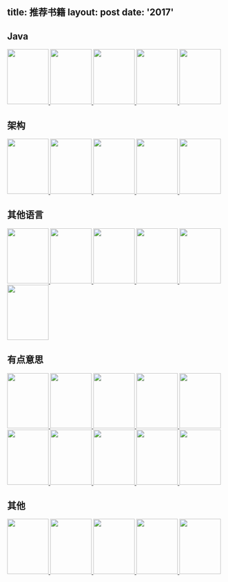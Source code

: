 title: 推荐书籍
layout: post
date: '2017'
---------

## Java

<a target="_blank" title="Effective Java" href="https://book.douban.com/subject/3360807/">
    <img width=96 height=128 src="/static/img/books/effective-java.jpg" class="book-cover"/>
</a>
<a target="_blank" title="Thinking in Java" href="https://book.douban.com/subject/3187833/">
    <img width=96 height=128 src="/static/img/books/thinking-in-java.jpg" class="book-cover"/>
</a>
<a target="_blank" title="编写高质量代码" href="https://book.douban.com/subject/7059903/">
    <img width=96 height=128 src="/static/img/books/java-151-tips.jpg" class="book-cover"/>
</a>
<a target="_blank" title="深入分析Java Web技术内幕" href="https://book.douban.com/subject/25953851/">
    <img width=96 height=128 src="/static/img/books/javaweb-technology-insider.jpg" class="book-cover"/>
</a>
<a target="_blank" title="Java 8函数式编程" href="https://book.douban.com/subject/26346017/">
    <img width=96 height=128 src="/static/img/books/java8-function-programming.jpg" class="book-cover"/>
</a>

## 架构

<a target="_blank" title="Netty权威指南（第2版）" href="https://book.douban.com/subject/26373138/">
    <img width=96 height=128 src="/static/img/books/netty-authoritative-guide.jpg" class="book-cover"/>
</a>
<a target="_blank" title="大型网站系统与Java中间件开发实践" href="https://book.douban.com/subject/25867042/">
    <img width=96 height=128 src="/static/img/books/java-middleware-development-practice.jpg" class="book-cover"/>
</a>
<a target="_blank" title="大型网站技术架构" href="https://book.douban.com/subject/25723064/">
    <img width=96 height=128 src="/static/img/books/art-of-concurrent-java-programming.jpg" class="book-cover"/>
</a>
<a target="_blank" title="Java并发编程的艺术" href="https://book.douban.com/subject/26591326/">
    <img width=96 height=128 src="/static/img/books/large-site-technical-architecture.jpg" class="book-cover"/>
</a>
<a target="_blank" title="深入理解Java虚拟机（第2版）" href="https://book.douban.com/subject/24722612/">
    <img width=96 height=128 src="/static/img/books/deep-understanding-of-jvm.jpg" class="book-cover"/>
</a>

## 其他语言

<a target="_blank" title="Go Web编程" href="https://book.douban.com/subject/24316255/">
    <img width=96 height=128 src="/static/img/books/go-web.jpg" class="book-cover"/>
</a>
<a target="_blank" title="Redis实战" href="https://book.douban.com/subject/26612779/">
    <img width=96 height=128 src="/static/img/books/redis-in-action.jpg" class="book-cover"/>
</a>
<a target="_blank" title="七周七语言" href="https://book.douban.com/subject/10555435/">
    <img width=96 height=128 src="/static/img/books/seven-weeks-seven-languages.jpg" class="book-cover"/>
</a>
<a target="_blank" title="Flask Web开发" href="https://book.douban.com/subject/26274202/">
    <img width=96 height=128 src="/static/img/books/falsk-web.jpg" class="book-cover"/>
</a>
<a target="_blank" title="自己动手写Java虚拟机" href="https://book.douban.com/subject/26802084/">
    <img width=96 height=128 src="/static/img/books/golang-write-jvm.jpg" class="book-cover"/>
</a>
<a target="_blank" title="可爱的Python" href="https://book.douban.com/subject/3884108/">
    <img width=96 height=128 src="/static/img/books/cute-python.jpg" class="book-cover"/>
</a>

## 有点意思

<a target="_blank" title="黑客与画家" href="https://book.douban.com/subject/6021440/">
    <img width=96 height=128 src="/static/img/books/hackers-and-painters.jpg" class="book-cover"/>
</a>
<a target="_blank" title="图解HTTP" href="https://book.douban.com/subject/25863515/">
    <img width=96 height=128 src="/static/img/books/illustration-of-http.jpg" class="book-cover"/>
</a>
<a target="_blank" title="图解密码技术（第3版）" href="https://book.douban.com/subject/26822106/">
    <img width=96 height=128 src="/static/img/books/graphical-password-technology.jpg" class="book-cover"/>
</a>
<a target="_blank" title="图解TCP/IP : 第5版" href="https://book.douban.com/subject/24737674/">
    <img width=96 height=128 src="/static/img/books/tcpip.jpg" class="book-cover"/>
</a>
<a target="_blank" title="编写可读代码的艺术" href="https://book.douban.com/subject/10797189/">
    <img width=96 height=128 src="/static/img/books/the-art-of-readable-code.jpg" class="book-cover"/>
</a>

<a target="_blank" title="简约之美" href="https://book.douban.com/subject/20445258/">
    <img width=96 height=128 src="/static/img/books/contracted-beauty.jpg" class="book-cover"/>
</a>
<a target="_blank" title="学习vi和Vim编辑器" href="https://book.douban.com/subject/6126937/">
    <img width=96 height=128 src="/static/img/books/learning-the-vi-and-vim-editors.jpg" class="book-cover"/>
</a>
<a target="_blank" title="算法（第4版）" href="https://book.douban.com/subject/19952400/">
    <img width=96 height=128 src="/static/img/books/algorithm4.jpg" class="book-cover"/>
</a>
<a target="_blank" title="世界是数字的" href="https://book.douban.com/subject/24749903/">
    <img width=96 height=128 src="/static/img/books/the-world-is-digital.jpg" class="book-cover"/>
</a>
<a target="_blank" title="软件框架设计的艺术" href="https://book.douban.com/subject/6003832/">
    <img width=96 height=128 src="/static/img/books/art-of-software-framework-design.jpg" class="book-cover"/>
</a>


## 其他

<a target="_blank" title="人性的弱点全集" href="https://book.douban.com/subject/1056295/">
    <img width=96 height=128 src="/static/img/books/weakness-of-human-nature.jpg" class="book-cover"/>
</a>
<a target="_blank" title="羊皮卷全集" href="https://book.douban.com/subject/1129995/">
    <img width=96 height=128 src="/static/img/books/parchment.jpg" class="book-cover"/>
</a>
<a target="_blank" title="软件框架设计的艺术" href="https://book.douban.com/subject/6723066/">
    <img width=96 height=128 src="/static/img/books/steve-jobs.jpg" class="book-cover"/>
</a>
<a target="_blank" title="浪潮之巅（第2版）" href="https://book.douban.com/subject/24738302/">
    <img width=96 height=128 src="/static/img/books/at-the-top-of-the-wave.jpg" class="book-cover"/>
</a>
<a target="_blank" title="演讲之禅" href="https://book.douban.com/subject/4760725/">
    <img width=96 height=128 src="/static/img/books/confessions-of-a-public-speaker.jpg" class="book-cover"/>
</a>
